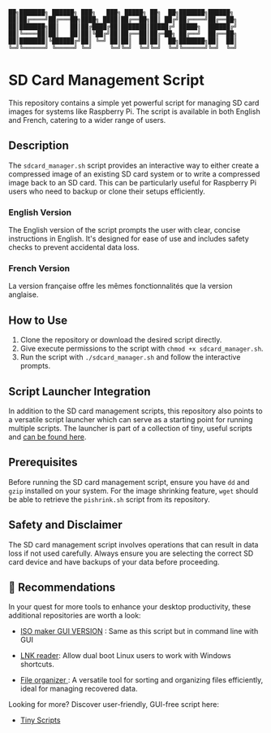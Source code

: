 ```
██╗███████╗ ██████╗ ███╗   ███╗ █████╗ ██╗  ██╗███████╗██████╗ 
██║██╔════╝██╔═══██╗████╗ ████║██╔══██╗██║ ██╔╝██╔════╝██╔══██╗
██║███████╗██║   ██║██╔████╔██║███████║█████╔╝ █████╗  ██████╔╝
██║╚════██║██║   ██║██║╚██╔╝██║██╔══██║██╔═██╗ ██╔══╝  ██╔══██╗
██║███████║╚██████╔╝██║ ╚═╝ ██║██║  ██║██║  ██╗███████╗██║  ██║
╚═╝╚══════╝ ╚═════╝ ╚═╝     ╚═╝╚═╝  ╚═╝╚═╝  ╚═╝╚══════╝╚═╝  ╚═╝
```
# SD Card Management Script

This repository contains a simple yet powerful script for managing SD card images for systems like Raspberry Pi. The script is available in both English and French, catering to a wider range of users.

## Description

The `sdcard_manager.sh` script provides an interactive way to either create a compressed image of an existing SD card system or to write a compressed image back to an SD card. This can be particularly useful for Raspberry Pi users who need to backup or clone their setups efficiently.

### English Version

The English version of the script prompts the user with clear, concise instructions in English. It's designed for ease of use and includes safety checks to prevent accidental data loss.

### French Version

La version française offre les mêmes fonctionnalités que la version anglaise.

## How to Use

1. Clone the repository or download the desired script directly.
2. Give execute permissions to the script with `chmod +x sdcard_manager.sh`.
3. Run the script with `./sdcard_manager.sh` and follow the interactive prompts.

## Script Launcher Integration

In addition to the SD card management scripts, this repository also points to a versatile script launcher which can serve as a starting point for running multiple scripts. The launcher is part of a collection of tiny, useful scripts and [can be found here](https://github.com/SECRET-GUEST/tiny-scripts/tree/ALL/linux/launchers/script%20launcher).

## Prerequisites

Before running the SD card management script, ensure you have `dd` and `gzip` installed on your system. For the image shrinking feature, `wget` should be able to retrieve the `pishrink.sh` script from its repository.

## Safety and Disclaimer

The SD card management script involves operations that can result in data loss if not used carefully. Always ensure you are selecting the correct SD card device and have backups of your data before proceeding.

## 💎 Recommendations  

In your quest for more tools to enhance your desktop productivity, these additional repositories are worth a look:

- [ISO maker GUI VERSION](https://github.com/SECRET-GUEST/isomaker) : Same as this script but in command line with GUI


- [LNK reader](https://github.com/SECRET-GUEST/windows_link_reader): Allow dual boot Linux users to work with Windows shortcuts.
- [File organizer ](https://github.com/SECRET-GUEST/file_organizer) : A versatile tool for sorting and organizing files efficiently, ideal for managing recovered data.


Looking for more? Discover user-friendly, GUI-free script here: 
- [Tiny Scripts](https://github.com/SECRET-GUEST/tiny-scripts)

